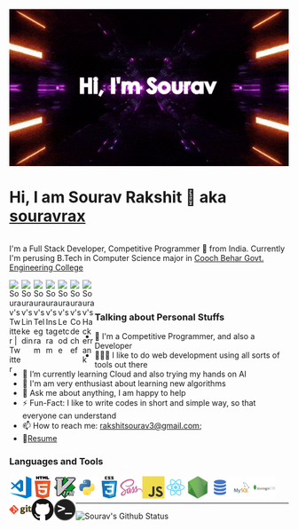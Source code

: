 <div class="top" style="display:flex; justify-content: center; align-items:center; flex-direction:column; width: 100% height:500px">
    <img src="background.gif" height="100%" style="align:center;">
    <h1>Hi, I am <strong>Sourav Rakshit</strong> 👋 aka <a href="https://souravrakshit.codes">souravrax</a></h1>
    <p>I'm a Full Stack Developer, Competitive Programmer 🚀 from India. Currently I'm perusing B.Tech in Computer Science major in <a href="http://cgec.org.in">Cooch Behar Govt. Engineering College</a></p>
</div>

<div class="gradient-border" id="social-links">
    <a href="https://twitter.com/imsouravrakshit">
    <img align="left" alt="Sourav's Twitter | Twitter" width="22px" src="https://cdn.jsdelivr.net/npm/simple-icons@v3/icons/twitter.svg" />
    </a>
    <a href="https://www.linkedin.com/in/souravrax/">
    <img align="left" alt="Sourav's Linkedin" width="22px" src="https://cdn.jsdelivr.net/npm/simple-icons@v3/icons/linkedin.svg" />
    </a>
    <a href="https://t.me/rx">
    <img align="left" alt="Sourav's Telegram" width="22px" src="https://cdn.jsdelivr.net/npm/simple-icons@v3/icons/telegram.svg" />
    </a>
    <a href="https://www.instagram.com/souravrax/">
    <img align="left" alt="Sourav's Instagram" width="22px" src="https://cdn.jsdelivr.net/npm/simple-icons@v3/icons/instagram.svg" />
    </a>
    <a href="https://leetcode.com/imrax/">
    <img align="left" alt="Sourav's Leetcode" width="22px" src="https://cdn.jsdelivr.net/npm/simple-icons@v3/icons/leetcode.svg" />
    </a>
    <a href="https://www.codechef.com/users/souravrax">
    <img align="left" alt="Sourav's Codechef" width="22px" src="https://cdn.jsdelivr.net/npm/simple-icons@v3/icons/codechef.svg" />
    </a>
    <a href="https://hackerrank.com/imsouravrakshit">
    <img align="left" alt="Sourav's Hackerrank" width="22px" src="https://cdn.jsdelivr.net/npm/simple-icons@v3/icons/hackerrank.svg" />
    </a>
</div>

<br />
<br />

  <!-- <img align="right" alt="GIF" src="https://media.giphy.com/media/IpeYSEZshTefe/giphy.gif" /> -->

### Talking about Personal Stuffs

-   🔑 I'm a Competitive Programmer, and also a Developer
-   👨🏽‍💻 I like to do web development using all sorts of tools out there
-   🌱 I’m currently learning Cloud and also trying my hands on AI
-   🤔 I'm am very enthusiast about learning new algorithms
-   💬 Ask me about anything, I am happy to help
-   ⚡️ Fun-Fact: I like to write codes in short and simple way, so that everyone can understand
-   📫 How to reach me: rakshitsourav3@gmail.com;
-   📝[Resume](https://drive.google.com/file/d/1CWvif6NvFr2yD3tJCn-v5vVzd7TMyL7V/view?usp=sharing)

### Languages and Tools

<img align="left" alt="Visual Studio Code" width="40px" src="https://raw.githubusercontent.com/github/explore/80688e429a7d4ef2fca1e82350fe8e3517d3494d/topics/visual-studio-code/visual-studio-code.png" />
<img align="left" alt="HTML5" width="40px" src="https://raw.githubusercontent.com/github/explore/80688e429a7d4ef2fca1e82350fe8e3517d3494d/topics/html/html.png" />
<img align="left" alt="HTML5" width="40px" src="https://raw.githubusercontent.com/github/explore/80688e429a7d4ef2fca1e82350fe8e3517d3494d/topics/vim/vim.png" />
<img align="left" alt="HTML5" width="40px" src="https://raw.githubusercontent.com/github/explore/80688e429a7d4ef2fca1e82350fe8e3517d3494d/topics/python/python.png" />
<img align="left" alt="CSS3" width="40px" src="https://raw.githubusercontent.com/github/explore/80688e429a7d4ef2fca1e82350fe8e3517d3494d/topics/css/css.png" />
<img align="left" alt="Sass" width="40px" src="https://raw.githubusercontent.com/github/explore/80688e429a7d4ef2fca1e82350fe8e3517d3494d/topics/sass/sass.png" />
<img align="left" alt="JavaScript" width="40px" src="https://raw.githubusercontent.com/github/explore/80688e429a7d4ef2fca1e82350fe8e3517d3494d/topics/javascript/javascript.png" />
<img align="left" alt="React" width="40px" src="https://raw.githubusercontent.com/github/explore/80688e429a7d4ef2fca1e82350fe8e3517d3494d/topics/react/react.png" />
<img align="left" alt="Node.js" width="40px" src="https://raw.githubusercontent.com/github/explore/80688e429a7d4ef2fca1e82350fe8e3517d3494d/topics/nodejs/nodejs.png" />

<img align="left" alt="SQL" width="40px" src="https://raw.githubusercontent.com/github/explore/80688e429a7d4ef2fca1e82350fe8e3517d3494d/topics/sql/sql.png" />
<img align="left" alt="MySQL" width="40px" src="https://raw.githubusercontent.com/github/explore/80688e429a7d4ef2fca1e82350fe8e3517d3494d/topics/mysql/mysql.png" />
<img align="left" alt="MongoDB" width="40px" src="https://raw.githubusercontent.com/github/explore/80688e429a7d4ef2fca1e82350fe8e3517d3494d/topics/mongodb/mongodb.png" />
<img align="left" alt="Git" width="40px" src="https://raw.githubusercontent.com/github/explore/80688e429a7d4ef2fca1e82350fe8e3517d3494d/topics/git/git.png" />
<img align="left" alt="GitHub" width="40px" src="https://raw.githubusercontent.com/github/explore/78df643247d429f6cc873026c0622819ad797942/topics/github/github.png" />
<img align="left" alt="HTML5" width="40px" src="https://raw.githubusercontent.com/github/explore/80688e429a7d4ef2fca1e82350fe8e3517d3494d/topics/terminal/terminal.png" />

<br>
<br>

---

![Sourav's Github Status](https://github-readme-stats.vercel.app/api?username=souravrax&show_icons=true&hide_border=true)
